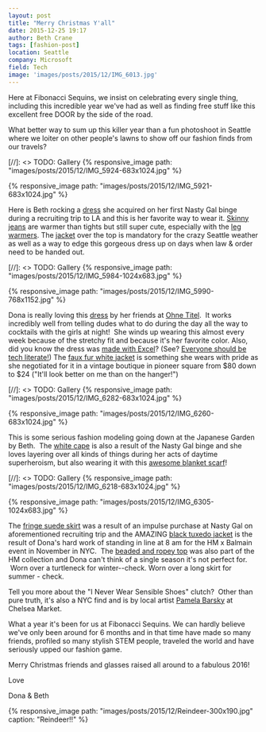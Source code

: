 ```yaml
---
layout: post
title: "Merry Christmas Y'all"
date: 2015-12-25 19:17
author: Beth Crane
tags: [fashion-post]
location: Seattle
company: Microsoft
field: Tech
image: 'images/posts/2015/12/IMG_6013.jpg'
---
```


Here at Fibonacci Sequins, we insist on celebrating every single thing, including this incredible year we've had as well as finding free stuff like this excellent free DOOR by the side of the road.

What better way to sum up this killer year than a fun photoshoot in Seattle where we loiter on other people's lawns to show off our fashion finds from our travels?

[//]: <> TODO: Gallery
{% responsive_image path: "images/posts/2015/12/IMG_5924-683x1024.jpg" %}

{% responsive_image path: "images/posts/2015/12/IMG_5921-683x1024.jpg" %}

Here is Beth rocking a [dress](http://amzn.to/1RKMfBz) she acquired on her first Nasty Gal binge during a recruiting trip to LA and this is her favorite way to wear it. [Skinny jeans](http://amzn.to/1RKMmNE) are warmer than tights but still super cute, especially with the [leg warmers](http://amzn.to/1U8QZih). The [jacket](http://amzn.to/1RKMqwL) over the top is mandatory for the crazy Seattle weather as well as a way to edge this gorgeous dress up on days when law & order need to be handed out.

[//]: <> TODO: Gallery
{% responsive_image path: "images/posts/2015/12/IMG_5984-1024x683.jpg" %}

{% responsive_image path: "images/posts/2015/12/IMG_5990-768x1152.jpg" %}


Dona is really loving this [dress](http://amzn.to/1RKMuNd) by her friends at [Ohne Titel](http://www.ohnetitel.com/).  It works incredibly well from telling dudes what to do during the day all the way to cocktails with the girls at night!  She winds up wearing this almost every week because of the stretchy fit and because it's her favorite color. Also, did you know the dress was [made with Excel](http://www.vogue.com/fashion-shows/spring-2015-ready-to-wear/ohne-titel)? (See? [Everyone should be tech literate!](https://fibonaccisequinsblog.com/codeandcosmo/)) The [faux fur white jacket](http://amzn.to/1U8R9Gn) is something she wears with pride as she negotiated for it in a vintage boutique in pioneer square from $80 down to $24 ("It'll look better on me than on the hanger!")

[//]: <> TODO: Gallery
{% responsive_image path: "images/posts/2015/12/IMG_6282-683x1024.jpg" %}

{% responsive_image path: "images/posts/2015/12/IMG_6260-683x1024.jpg" %}

This is some serious fashion modeling going down at the Japanese Garden by Beth.  The [white cape](http://amzn.to/1RKMBbA) is also a result of the Nasty Gal binge and she loves layering over all kinds of things during her acts of daytime superheroism, but also wearing it with this [awesome blanket scarf](http://amzn.to/1U8RgBV)!

[//]: <> TODO: Gallery
{% responsive_image path: "images/posts/2015/12/IMG_6218-683x1024.jpg" %}

{% responsive_image path: "images/posts/2015/12/IMG_6305-1024x683.jpg" %}

The [fringe suede skirt](http://amzn.to/1RKMMDH) was a result of an impulse purchase at Nasty Gal on aforementioned recruiting trip and the AMAZING [black tuxedo jacket](http://amzn.to/1U8Rl8w) is the result of Dona's hard work of standing in line at 8 am for the HM x Balmain event in November in NYC.  The [beaded and ropey top](http://amzn.to/1U8RqJx) was also part of the HM collection and Dona can't think of a single season it's not perfect for.  Worn over a turtleneck for winter--check. Worn over a long skirt for summer - check.

Tell you more about the "I Never Wear Sensible Shoes" clutch?  Other than pure truth, it's also a NYC find and is by local artist [Pamela Barsky](http://pamelabarsky.com/) at Chelsea Market.

What a year it's been for us at Fibonacci Sequins. We can hardly believe we've only been around for 6 months and in that time have made so many friends, profiled so many stylish STEM people, traveled the world and have seriously upped our fashion game.

Merry Christmas friends and glasses raised all around to a fabulous 2016!

Love

Dona & Beth

{% responsive_image path: "images/posts/2015/12/Reindeer-300x190.jpg" caption: "Reindeer!!" %}
